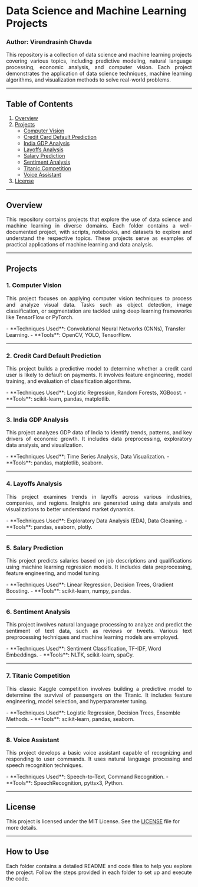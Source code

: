 # Data Science and Machine Learning Projects

### Author: Virendrasinh Chavda

<p align="justify">
This repository is a collection of data science and machine learning projects covering various topics, including predictive modeling, natural language processing, economic analysis, and computer vision. Each project demonstrates the application of data science techniques, machine learning algorithms, and visualization methods to solve real-world problems.
</p>

---

## Table of Contents

1. [Overview](#overview)
2. [Projects](#projects)
   - [Computer Vision](#computer-vision)
   - [Credit Card Default Prediction](#credit-card-default-prediction)
   - [India GDP Analysis](#india-gdp-analysis)
   - [Layoffs Analysis](#layoffs-analysis)
   - [Salary Prediction](#salary-prediction)
   - [Sentiment Analysis](#sentiment-analysis)
   - [Titanic Competition](#titanic-competition)
   - [Voice Assistant](#voice-assistant)
3. [License](#license)

---

## Overview

<p align="justify">
This repository contains projects that explore the use of data science and machine learning in diverse domains. Each folder contains a well-documented project, with scripts, notebooks, and datasets to explore and understand the respective topics. These projects serve as examples of practical applications of machine learning and data analysis.
</p>

---

## Projects

### 1. Computer Vision
<p align="justify">
This project focuses on applying computer vision techniques to process and analyze visual data. Tasks such as object detection, image classification, or segmentation are tackled using deep learning frameworks like TensorFlow or PyTorch.
</p>
- **Techniques Used**: Convolutional Neural Networks (CNNs), Transfer Learning.
- **Tools**: OpenCV, YOLO, TensorFlow.

---

### 2. Credit Card Default Prediction
<p align="justify">
This project builds a predictive model to determine whether a credit card user is likely to default on payments. It involves feature engineering, model training, and evaluation of classification algorithms.
</p>
- **Techniques Used**: Logistic Regression, Random Forests, XGBoost.
- **Tools**: scikit-learn, pandas, matplotlib.

---

### 3. India GDP Analysis
<p align="justify">
This project analyzes GDP data of India to identify trends, patterns, and key drivers of economic growth. It includes data preprocessing, exploratory data analysis, and visualization.
</p>
- **Techniques Used**: Time Series Analysis, Data Visualization.
- **Tools**: pandas, matplotlib, seaborn.

---

### 4. Layoffs Analysis
<p align="justify">
This project examines trends in layoffs across various industries, companies, and regions. Insights are generated using data analysis and visualizations to better understand market dynamics.
</p>
- **Techniques Used**: Exploratory Data Analysis (EDA), Data Cleaning.
- **Tools**: pandas, seaborn, plotly.

---

### 5. Salary Prediction
<p align="justify">
This project predicts salaries based on job descriptions and qualifications using machine learning regression models. It includes data preprocessing, feature engineering, and model tuning.
</p>
- **Techniques Used**: Linear Regression, Decision Trees, Gradient Boosting.
- **Tools**: scikit-learn, numpy, pandas.

---

### 6. Sentiment Analysis
<p align="justify">
This project involves natural language processing to analyze and predict the sentiment of text data, such as reviews or tweets. Various text preprocessing techniques and machine learning models are employed.
</p>
- **Techniques Used**: Sentiment Classification, TF-IDF, Word Embeddings.
- **Tools**: NLTK, scikit-learn, spaCy.

---

### 7. Titanic Competition
<p align="justify">
This classic Kaggle competition involves building a predictive model to determine the survival of passengers on the Titanic. It includes feature engineering, model selection, and hyperparameter tuning.
</p>
- **Techniques Used**: Logistic Regression, Decision Trees, Ensemble Methods.
- **Tools**: scikit-learn, pandas, seaborn.

---

### 8. Voice Assistant
<p align="justify">
This project develops a basic voice assistant capable of recognizing and responding to user commands. It uses natural language processing and speech recognition techniques.
</p>
- **Techniques Used**: Speech-to-Text, Command Recognition.
- **Tools**: SpeechRecognition, pyttsx3, Python.

---

## License

This project is licensed under the MIT License. See the [LICENSE](./LICENSE) file for more details.

---

## How to Use

<p align="justify">
Each folder contains a detailed README and code files to help you explore the project. Follow the steps provided in each folder to set up and execute the code.
</p>

